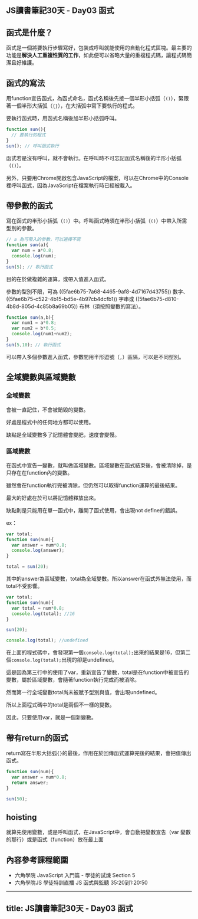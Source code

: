 ## JS讀書筆記30天 - Day03 函式

<!--more-->

## 函式是什麼？

函式是一個將要執行步驟寫好，包裝成呼叫就能使用的自動化程式區塊。最主要的功能是**解決人工重複性質的工作**，如此便可以省略大量的重複程式碼，讓程式碼簡潔且好維護。



## 函式的寫法

用function宣告函式，為函式命名，函式名稱後先接一個半形小括弧（`()`），緊跟著一個半形大括弧（`{}`），在大括弧中寫下要執行的程式。

要執行函式時，用函式名稱後加半形小括弧呼叫。

```javascript
function sun(){
  // 要執行的程式
}
sun(); // 呼叫函式執行
```

函式若是沒有呼叫，就不會執行。在呼叫時不可忘記函式名稱後的半形小括弧（`()`）。

另外，只要用Chrome開啟包含JavaScript的檔案，可以在Chrome中的Console裡呼叫函式，因為JavaScript在檔案執行時已經被載入。



## 帶參數的函式

寫在函式的半形小括弧（`()`）中。呼叫函式時須在半形小括弧（`()`）中帶入所需型別的參數。

```javascript
// a 為可帶入的參數，可以選擇不寫
function sun(a){
  var num = a*0.8;
  console.log(num);
}
sun(5); // 執行函式
```

目的在於做複雜的運算，或帶入值進入函式。

參數的型別不限，可為 ((5fae6b75-7a68-4465-9af8-4d7167d43755)) 數字、 ((5fae6b75-c522-4b15-bd5e-4b97cb4dcfb1)) 字串或 ((5fae6b75-d810-4b8d-805d-4c85b8a69b05)) 布林（須按照變數的寫法）。

```javascript
function sun(a,b){
  var num1 = a*0.8;
  var num2 = b*0.5;
  console.log(num1+num2);
}
sun(5,10); // 執行函式
```

可以帶入多個參數進入函式，參數間用半形逗號（`,`）區隔，可以是不同型別。
## 全域變數與區域變數

### 全域變數

會被一直記住，不會被銷毀的變數。

好處是程式中的任何地方都可以使用。

缺點是全域變數多了記憶體會變肥，速度會變慢。

### 區域變數

在函式中宣告一變數，就叫做區域變數。區域變數在函式結束後，會被清除掉，是只存在在function內的變數。

雖然會在function執行完被清除，但仍然可以取得function運算的最後結果。

最大的好處在於可以將記憶體釋放出來。

缺點則是只能用在單一函式中，離開了函式使用，會出現not define的錯誤。

ex：

```javascript
var total;
function sun(num){
  var answer = num*0.8;
  console.log(answer);
}

total = sun(20);
```

其中的answer為區域變數，total為全域變數。所以answer在函式外無法使用，而total不受影響。

```javascript
var total;
function sun(num){
  var total = num*0.8;
  console.log(total); //16
}

sun(20);

console.log(total); //undefined
```

在上面的程式碼中，會發現第一個`console.log(total);`出來的結果是16，但第二個`console.log(total);`出現的卻是undefined。

這是因為第三行中的使用了var，重新宣告了變數，total是在function中被宣告的變數，屬於區域變數，會隨著function執行完成而被消除。

然而第一行全域變數total尚未被賦予型別與值，會出現undefined。

所以上面程式碼中的total是兩個不一樣的變數。

因此，只要使用var，就是一個新變數。



## 帶有return的函式

return寫在半形大括弧`{}`的最後，作用在於回傳函式運算完後的結果，會把值傳出函式。

```javascript
function sun(num){
  var answer = num*0.8;
  return answer;
}

sun(50);
```



## hoisting

就算先使用變數，或是呼叫函式，在JavaScript中，會自動把變數宣告（var 變數的那行）或是函式（function）放在最上面



## 內容參考課程範圍

- 六角學院 JavaScript 入門篇 - 學徒的試煉 Section 5
- 六角學院JS 學徒特訓直播 JS 函式與監聽 35:20到1:20:50
---
title: JS讀書筆記30天 - Day03 函式
---

